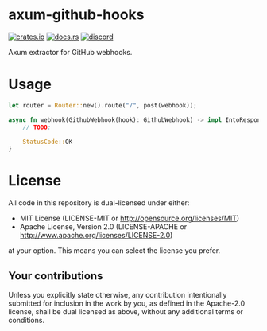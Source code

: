 # axum-github-hooks

[![crates.io][sh_crates]][lk_crates]
[![docs.rs][sh_docs]][lk_docs]
[![discord][sh_discord]][lk_discord]

[sh_crates]: https://img.shields.io/crates/v/axum-github-hooks.svg
[lk_crates]: https://crates.io/crates/axum-github-hooks
[sh_docs]: https://img.shields.io/docsrs/axum-github-hooks
[lk_docs]: https://docs.rs/axum-github-hooks/latest/axum-github-hooks/
[sh_discord]: https://img.shields.io/discord/1176858176897953872?label=discord&color=5561E6
[lk_discord]: https://discord.gg/rQNeEnMhus

Axum extractor for GitHub webhooks.

# Usage

```rust
let router = Router::new().route("/", post(webhook));

async fn webhook(GithubWebhook(hook): GithubWebhook) -> impl IntoResponse {
    // TODO:

    StatusCode::OK
}
```

# License

All code in this repository is dual-licensed under either:

- MIT License (LICENSE-MIT or http://opensource.org/licenses/MIT)
- Apache License, Version 2.0 (LICENSE-APACHE or http://www.apache.org/licenses/LICENSE-2.0)

at your option. This means you can select the license you prefer.

## Your contributions
Unless you explicitly state otherwise, any contribution intentionally submitted for inclusion in the work by you, as defined in the Apache-2.0 license, shall be dual licensed as above, without any additional terms or conditions.
